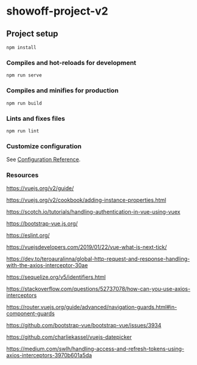 # showoff-project-v2

## Project setup
```
npm install
```

### Compiles and hot-reloads for development
```
npm run serve
```

### Compiles and minifies for production
```
npm run build
```

### Lints and fixes files
```
npm run lint
```

### Customize configuration
See [Configuration Reference](https://cli.vuejs.org/config/).

### Resources

https://vuejs.org/v2/guide/

https://vuejs.org/v2/cookbook/adding-instance-properties.html

https://scotch.io/tutorials/handling-authentication-in-vue-using-vuex

https://bootstrap-vue.js.org/

https://eslint.org/

https://vuejsdevelopers.com/2019/01/22/vue-what-is-next-tick/

https://dev.to/teroauralinna/global-http-request-and-response-handling-with-the-axios-interceptor-30ae

https://sequelize.org/v5/identifiers.html

https://stackoverflow.com/questions/52737078/how-can-you-use-axios-interceptors

https://router.vuejs.org/guide/advanced/navigation-guards.html#in-component-guards

https://github.com/bootstrap-vue/bootstrap-vue/issues/3934

https://github.com/charliekassel/vuejs-datepicker

https://medium.com/swlh/handling-access-and-refresh-tokens-using-axios-interceptors-3970b601a5da
